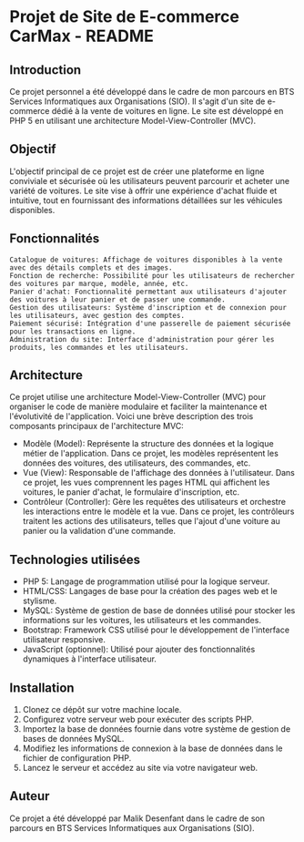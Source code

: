<h1>Projet de Site de E-commerce CarMax - README</h1>

## Introduction

Ce projet personnel a été développé dans le cadre de mon parcours en BTS Services Informatiques aux Organisations (SIO). Il s'agit d'un site de e-commerce dédié à la vente de voitures en ligne. Le site est développé en PHP 5 en utilisant une architecture Model-View-Controller (MVC).
## Objectif

L'objectif principal de ce projet est de créer une plateforme en ligne conviviale et sécurisée où les utilisateurs peuvent parcourir et acheter une variété de voitures. Le site vise à offrir une expérience d'achat fluide et intuitive, tout en fournissant des informations détaillées sur les véhicules disponibles.
## Fonctionnalités

    Catalogue de voitures: Affichage de voitures disponibles à la vente avec des détails complets et des images.
    Fonction de recherche: Possibilité pour les utilisateurs de rechercher des voitures par marque, modèle, année, etc.
    Panier d'achat: Fonctionnalité permettant aux utilisateurs d'ajouter des voitures à leur panier et de passer une commande.
    Gestion des utilisateurs: Système d'inscription et de connexion pour les utilisateurs, avec gestion des comptes.
    Paiement sécurisé: Intégration d'une passerelle de paiement sécurisée pour les transactions en ligne.
    Administration du site: Interface d'administration pour gérer les produits, les commandes et les utilisateurs.

## Architecture

Ce projet utilise une architecture Model-View-Controller (MVC) pour organiser le code de manière modulaire et faciliter la maintenance et l'évolutivité de l'application. Voici une brève description des trois composants principaux de l'architecture MVC:

  - Modèle (Model): Représente la structure des données et la logique métier de l'application. Dans ce projet, les modèles représentent les données des voitures, des utilisateurs, des commandes, etc.
  - Vue (View): Responsable de l'affichage des données à l'utilisateur. Dans ce projet, les vues comprennent les pages HTML qui affichent les voitures, le panier d'achat, le formulaire d'inscription, etc.
  - Contrôleur (Controller): Gère les requêtes des utilisateurs et orchestre les interactions entre le modèle et la vue. Dans ce projet, les contrôleurs traitent les actions des utilisateurs, telles que l'ajout d'une voiture au panier ou la validation d'une commande.

## Technologies utilisées

- PHP 5: Langage de programmation utilisé pour la logique serveur.
- HTML/CSS: Langages de base pour la création des pages web et le stylisme.
- MySQL: Système de gestion de base de données utilisé pour stocker les informations sur les voitures, les utilisateurs et les commandes.
- Bootstrap: Framework CSS utilisé pour le développement de l'interface utilisateur responsive.
- JavaScript (optionnel): Utilisé pour ajouter des fonctionnalités dynamiques à l'interface utilisateur.

## Installation

1. Clonez ce dépôt sur votre machine locale.
2. Configurez votre serveur web pour exécuter des scripts PHP.
3. Importez la base de données fournie dans votre système de gestion de bases de données MySQL.
4. Modifiez les informations de connexion à la base de données dans le fichier de configuration PHP.
5. Lancez le serveur et accédez au site via votre navigateur web.

## Auteur

Ce projet a été développé par Malik Desenfant dans le cadre de son parcours en BTS Services Informatiques aux Organisations (SIO).
